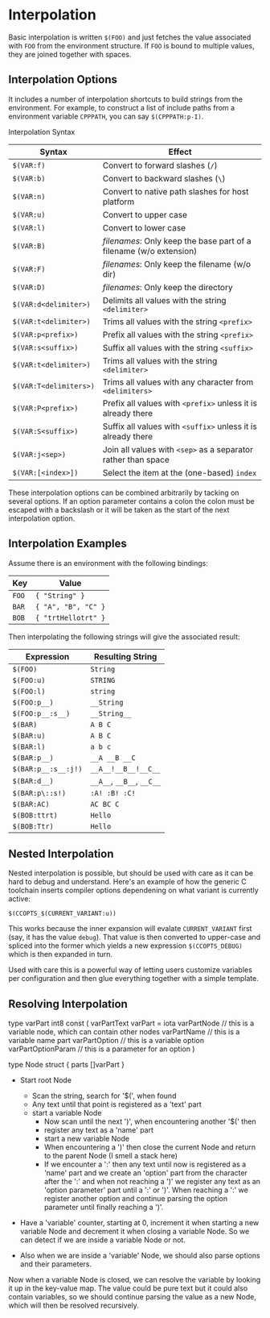 # Interpolation

Basic interpolation is written `$(FOO)` and just fetches the value associated with `FOO` from the environment structure. If `FOO` is bound to multiple values, they are joined together with spaces.

## Interpolation Options

It includes a number of interpolation shortcuts to build strings from the environment. For example, to construct a list of include paths from a environment variable `CPPPATH`, you can say `$(CPPPATH:p-I)`.

Interpolation Syntax

|  Syntax               |  Effect
| --------------------- | ------------------------------------------------------------
|`$(VAR:f)`             |    Convert to forward slashes (`/`)
|`$(VAR:b)`             |    Convert to backward slashes (`\`)
|`$(VAR:n)`             |    Convert to native path slashes for host platform
|`$(VAR:u)`             |    Convert to upper case
|`$(VAR:l)`             |    Convert to lower case
|`$(VAR:B)`             |    *filenames*: Only keep the base part of a filename (w/o extension)
|`$(VAR:F)`             |    *filenames*: Only keep the filename (w/o dir)
|`$(VAR:D)`             |    *filenames*: Only keep the directory
|`$(VAR:d<delimiter>)`  |    Delimits all values with the string `<delimiter>`
|`$(VAR:t<delimiter>)`  |    Trims all values with the string `<prefix>`
|`$(VAR:p<prefix>)`     |    Prefix all values with the string `<prefix>`
|`$(VAR:s<suffix>)`     |    Suffix all values with the string `<suffix>`
|`$(VAR:t<delimiter>)`  |    Trims all values with the string `<delimiter>`
|`$(VAR:T<delimiters>)` |    Trims all values with any character from `<delimiters>`
|`$(VAR:P<prefix>)`     |    Prefix all values with `<prefix>` unless it is already there
|`$(VAR:S<suffix>)`     |    Suffix all values with `<suffix>` unless it is already there
|`$(VAR:j<sep>)`        |    Join all values with `<sep>` as a separator rather than space
|`$(VAR:[<index>])`     |    Select the item at the (one-based) `index`

These interpolation options can be combined arbitrarily by tacking on several options. If an option parameter contains a colon the colon must be escaped with a backslash or it will be taken as the start of the next interpolation option.

## Interpolation Examples

Assume there is an environment with the following bindings:

|     Key               |  Value
| --------------------- | ------------------------------------------------------------
|   `FOO`               |   `{ "String" }`
|   `BAR`               |   `{ "A", "B", "C" }`
|   `BOB`               |   `{ "trtHellotrt" }`

Then interpolating the following strings will give the associated result:

|   Expression          |   Resulting String
| --------------------- | ------------------------------------------------------------
|`$(FOO)`               |`String`
|`$(FOO:u)`             |`STRING`
|`$(FOO:l)`             |`string`
|`$(FOO:p__)`           |`__String`
|`$(FOO:p__:s__)`       |`__String__`
|`$(BAR)`               |`A B C`
|`$(BAR:u)`             |`A B C`
|`$(BAR:l)`             |`a b c`
|`$(BAR:p__)`           |`__A __B __C`
|`$(BAR:p__:s__:j!)`    |`__A__!__B__!__C__`
|`$(BAR:d__)`           |`__A__`, `__B__`, `__C__`
|`$(BAR:p\::s!)`        |`:A! :B! :C!`
|`$(BAR:AC)`            |`AC BC C`
|`$(BOB:ttrt)`          |`Hello`
|`$(BOB:Ttr)`           |`Hello`

## Nested Interpolation

Nested interpolation is possible, but should be used with care as it can be hard to debug and understand. Here's an example of how the generic C toolchain inserts compiler options dependening on what variant is currently active:

`$(CCOPTS_$(CURRENT_VARIANT:u))`

This works because the inner expansion will evalate `CURRENT_VARIANT` first (say, it has the value `debug`). That value is then converted to upper-case and spliced into the former which yields a new expression `$(CCOPTS_DEBUG)` which is then expanded in turn.

Used with care this is a powerful way of letting users customize variables per configuration and then glue everything together with a simple template.

## Resolving Interpolation

type varPart int8
const (
    varPartText varPart = iota
    varPartNode // this is a variable node, which can contain other nodes
    varPartName // this is a variable name part
    varPartOption // this is a variable option
    varPartOptionParam // this is a parameter for an option
)

type Node struct {
    parts []varPart
}

- Start root Node
  - Scan the string, search for '$(', when found
  - Any text until that point is registered as a 'text' part
  - start a variable Node
    - Now scan until the next ')', when encountering another '$(' then 
    - register any text as a 'name' part
    - start a new variable Node
    - When encountering a ')' then close the current Node and return to the parent Node (I smell a stack here)
    - If we encounter a ':' then any text until now is registered as a 'name' part and we create an 'option' part from the character after the ':' and when not reaching a ')' we register any text as an 'option parameter' part until a ':' or ')'. When reaching a ':' we register another option and continue parsing the option parameter until finally reaching a ')'.

- Have a 'variable' counter, starting at 0, increment it when starting a new variable Node and decrement it when closing a variable Node. So we can detect if we are inside a variable Node or not.
- Also when we are inside a 'variable' Node, we should also parse options and their parameters.

Now when a variable Node is closed, we can resolve the variable by looking it up in the key-value map. The value could be pure text but it could also contain variables, so we should continue parsing the value as a new Node, which will then be resolved recursively.

